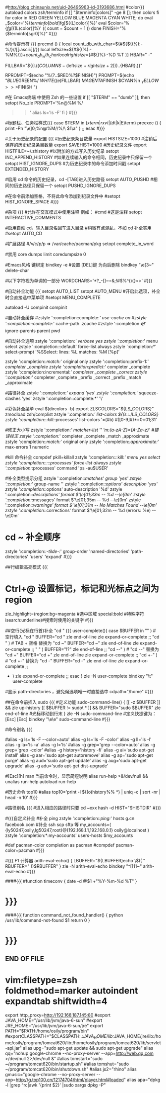 
#http://blog.chinaunix.net/uid-26495963-id-3193686.html
#color{{{
autoload colors zsh/terminfo
if [[ "$terminfo[colors]" -ge 8 ]]; then
colors
fi
for color in RED GREEN YELLOW BLUE MAGENTA CYAN WHITE; do
eval _$color='%{$terminfo[bold]$fg[${(L)color}]%}'
eval $color='%{$fg[${(L)color}]%}'
(( count = $count + 1 ))
done
FINISH="%{$terminfo[sgr0]%}"
#}}}

#命令提示符 {{{
precmd () {
local count_db_wth_char=${#${${(%):-%/}//[[:ascii:]]/}}
local leftsize=${#${(%):-%M%/}}+$count_db_wth_char
local rightsize=${#${(%):-%D %T }}
HBAR=" -"

FILLBAR="\${(l.(($COLUMNS - ($leftsize + $rightsize +2)))..${HBAR}.)}"

RPROMPT=$(echo "%(?..$RED%?$FINISH)")
PROMPT=$(echo "$BLUE%M$GREEN%/ $WHITE${(e)FILLBAR} $MAGENTA%D %T$FINISH
$CYAN%n $_YELLOW>>>$FINISH ")

#在 Emacs终端 中使用 Zsh 的一些设置
if [[ "$TERM" == "dumb" ]]; then
setopt No_zle
PROMPT='%n@%M %/
>>'
alias ls='ls -F'
fi
}
#}}}

#标题栏、任务栏样式{{{
case $TERM in (*xterm*|*rxvt*|(dt|k|E)term)
preexec () { print -Pn "\e]0;%n@%M//%/\ $1\a" }
;;
esac
#}}}

#关于历史纪录的配置 {{{
#历史纪录条目数量
export HISTSIZE=1000
#注销后保存的历史纪录条目数量
export SAVEHIST=1000
#历史纪录文件
export HISTFILE=~/.zhistory
#以附加的方式写入历史纪录
setopt INC_APPEND_HISTORY
#如果连续输入的命令相同，历史纪录中只保留一个
setopt HIST_IGNORE_DUPS
#为历史纪录中的命令添加时间戳
setopt EXTENDED_HISTORY

#启用 cd 命令的历史纪录，cd -[TAB]进入历史路径
setopt AUTO_PUSHD
#相同的历史路径只保留一个
setopt PUSHD_IGNORE_DUPS

#在命令前添加空格，不将此命令添加到纪录文件中
#setopt HIST_IGNORE_SPACE
#}}}


#杂项 {{{
#允许在交互模式中使用注释 例如：
#cmd #这是注释
setopt INTERACTIVE_COMMENTS

#启用自动 cd，输入目录名回车进入目录
#稍微有点混乱，不如 cd 补全实用
#setopt AUTO_CD

#扩展路径
#/v/c/p/p => /var/cache/pacman/pkg
setopt complete_in_word

#禁用 core dumps
limit coredumpsize 0

#Emacs风格 键绑定
bindkey -e
#设置 [DEL]键 为向后删除
bindkey "\e[3~" delete-char

#以下字符视为单词的一部分
WORDCHARS='*?_-[]~=&;!#$%^(){}<>'
#}}}

#自动补全功能 {{{
setopt AUTO_LIST
setopt AUTO_MENU
#开启此选项，补全时会直接选中菜单项
#setopt MENU_COMPLETE

autoload -U compinit
compinit

#自动补全缓存
#zstyle ':completion::complete:*' use-cache on
#zstyle ':completion::complete:*' cache-path .zcache
#zstyle ':completion:*:cd:*' ignore-parents parent pwd

#自动补全选项
zstyle ':completion:*' verbose yes
zstyle ':completion:*' menu select
zstyle ':completion:*:*:default' force-list always
zstyle ':completion:*' select-prompt '%SSelect: lines: %L matches: %M [%p]'

zstyle ':completion:*:match:*' original only
zstyle ':completion::prefix-1:*' completer _complete
zstyle ':completion:predict:*' completer _complete
zstyle ':completion:incremental:*' completer _complete _correct
zstyle ':completion:*' completer _complete _prefix _correct _prefix _match _approximate

#路径补全
zstyle ':completion:*' expand 'yes'
zstyle ':completion:*' squeeze-slashes 'yes'
zstyle ':completion::complete:*' '\\'

#彩色补全菜单
eval $(dircolors -b)
export ZLSCOLORS="${LS_COLORS}"
zmodload zsh/complist
zstyle ':completion:*' list-colors ${(s.:.)LS_COLORS}
zstyle ':completion:*:*:kill:*:processes' list-colors '=(#b) #([0-9]#)*=0=01;31'

#修正大小写
zstyle ':completion:*' matcher-list '' 'm:{a-zA-Z}={A-Za-z}'
#错误校正
zstyle ':completion:*' completer _complete _match _approximate
zstyle ':completion:*:match:*' original only
zstyle ':completion:*:approximate:*' max-errors 1 numeric

#kill 命令补全
compdef pkill=killall
zstyle ':completion:*:*:kill:*' menu yes select
zstyle ':completion:*:*:*:*:processes' force-list always
zstyle ':completion:*:processes' command 'ps -au$USER'

#补全类型提示分组
zstyle ':completion:*:matches' group 'yes'
zstyle ':completion:*' group-name ''
zstyle ':completion:*:options' description 'yes'
zstyle ':completion:*:options' auto-description '%d'
zstyle ':completion:*:descriptions' format $'\e[01;33m -- %d --\e[0m'
zstyle ':completion:*:messages' format $'\e[01;35m -- %d --\e[0m'
zstyle ':completion:*:warnings' format $'\e[01;31m -- No Matches Found --\e[0m'
zstyle ':completion:*:corrections' format $'\e[01;32m -- %d (errors: %e) --\e[0m'

# cd ~ 补全顺序
zstyle ':completion:*:-tilde-:*' group-order 'named-directories' 'path-directories' 'users' 'expand'
#}}}

##行编辑高亮模式 {{{
# Ctrl+@ 设置标记，标记和光标点之间为 region
zle_highlight=(region:bg=magenta #选中区域
special:bold #特殊字符
isearch:underline)#搜索时使用的关键字
#}}}

##空行(光标在行首)补全 "cd " {{{
user-complete(){
case $BUFFER in
"" ) # 空行填入 "cd "
BUFFER="cd "
zle end-of-line
zle expand-or-complete
;;
"cd " ) # TAB + 空格 替换为 "cd ~"
BUFFER="cd ~"
zle end-of-line
zle expand-or-complete
;;
" " )
BUFFER="!?"
zle end-of-line
;;
"cd --" ) # "cd --" 替换为 "cd +"
BUFFER="cd +"
zle end-of-line
zle expand-or-complete
;;
"cd +-" ) # "cd +-" 替换为 "cd -"
BUFFER="cd -"
zle end-of-line
zle expand-or-complete
;;
* )
zle expand-or-complete
;;
esac
}
zle -N user-complete
bindkey "\t" user-complete

#显示 path-directories ，避免候选项唯一时直接选中
cdpath="/home"
#}}}

##在命令前插入 sudo {{{
#定义功能
sudo-command-line() {
[[ -z $BUFFER ]] && zle up-history
[[ $BUFFER != sudo\ * ]] && BUFFER="sudo $BUFFER"
zle end-of-line #光标移动到行末
}
zle -N sudo-command-line
#定义快捷键为： [Esc] [Esc]
bindkey "\e\e" sudo-command-line
#}}}

#命令别名 {{{

#alias -g ls='ls -F --color=auto'
alias -g ls='ls -F -color'
alias -g ll='ls -l'
alias -g la='ls -a'
alias -g l='ls'
#alias -g grep='grep --color=auto'
alias -g grep='grep -color'
#alias -g history='history -fi'
alias -g ai='sudo apt-get install'
alias -g aar='sudo apt-get autoremove'
alias -g ap='sudo apt-get purge'
alias -g aud='sudo apt-get update'
alias -g aug='sudo apt-get upgrade'
alias -g adu='sudo apt-get dist-upgrade'

#[Esc][h] man 当前命令时，显示简短说明
alias run-help >&/dev/null && unalias run-help
autoload run-help

#历史命令 top10
#alias top10='print -l ${(o)history%% *} | uniq -c | sort -nr | head -n 10'
#}}}

#路径别名 {{{
#进入相应的路径时只要 cd ~xxx
hash -d HIST="$HISTDIR"
#}}}

#{{{自定义补全
#补全 ping
zstyle ':completion:*:ping:*' hosts g.cn facebook.com
#补全 ssh scp sftp 等
my_accounts=(
{ly50247,osily,lg50247,root}@{192.168.1.1,192.168.0.1}
osily@localhost
)
zstyle ':completion:*:my-accounts' users-hosts $my_accounts

#def pacman-color completion as pacman
#compdef pacman-color=pacman
#}}}

#{{{ F1 计算器
arith-eval-echo() {
LBUFFER="${LBUFFER}echo \$(( "
RBUFFER=" ))$RBUFFER"
}
zle -N arith-eval-echo
bindkey "^[[11~" arith-eval-echo
#}}}

####{{{
#function timeconv { date -d @$1 +"%Y-%m-%d %T" }

# }}}

####{{{
function command_not_found_handler() {
python /usr/lib/command-not-found $1
return 0
}
# }}}

## END OF FILE #################################################################
# vim:filetype=zsh foldmethod=marker autoindent expandtab shiftwidth=4


export http_proxy=http://192.168.187.145:80
#export JAVA_HOME="/usr/lib/jvm/java-6-sun"
#export JRE_HOME="/usr/lib/jvm/java-6-sun/jre"
export PATH="$PATH:/home/osily/program/bin"
#exportCLASSPATH="$CLASSPATH:.:$JAVA_HOME/lib:$JAVA_HOME/jre/lib:/home/osily/program/tomcat620/lib:/home/osily/program/tomcat620/lib/servlet-api.jar"
alias upg="sudo apt-get update && sudo apt-get upgrade"
alias qq="nohup google-chrome --no-proxy-server --app=http://web.qq.com >/dev/null 2>/dev/null &"
#alias tomstart="sudo ~/program/tomcat620/bin/startup.sh"
#alias tomshut="sudo ~/program/tomcat620/bin/shutdown.sh"
#alias js2="rhino"
alias gmusic="google-chrome --no-proxy-server --app=http://g.top100.cn/12174704/html/player.html#loaded"
alias apa="dpkg -l |grep ^rc|awk '{print $2}' |sudo xargs dpkg -P" 